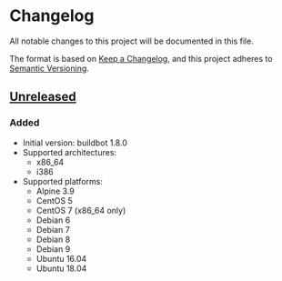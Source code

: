 # Changelog
All notable changes to this project will be documented in this file.

The format is based on [Keep a Changelog](https://keepachangelog.com/en/1.0.0/),
and this project adheres to [Semantic Versioning](https://semver.org/spec/v2.0.0.html).

## [Unreleased]
### Added
- Initial version: buildbot 1.8.0
- Supported architectures:
  - x86_64
  - i386
- Supported platforms:
  - Alpine 3.9
  - CentOS 5
  - CentOS 7 (x86_64 only)
  - Debian 6
  - Debian 7
  - Debian 8
  - Debian 9
  - Ubuntu 16.04
  - Ubuntu 18.04

[Unreleased]: https://github.com/cjolowicz/docker-buildbot-worker/commits/master
